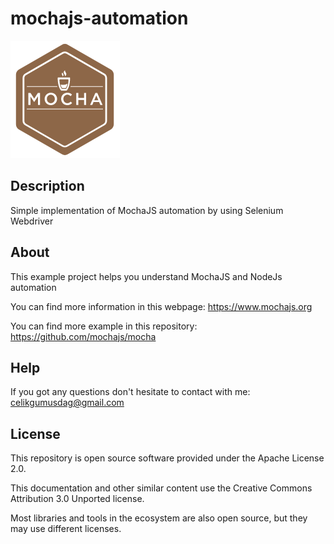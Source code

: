 # mochajs-automation

![Mocha JS](https://github.com/celikgumusdag/mochajs-automation/blob/master/img/mochajs.png)

Description
------------
Simple implementation of MochaJS automation by using Selenium Webdriver

About
------------
This example project helps you understand MochaJS and NodeJs automation

You can find more information in this webpage: https://www.mochajs.org

You can find more example in this repository: https://github.com/mochajs/mocha

Help
------------
If you got any questions don't hesitate to contact with me: [celikgumusdag@gmail.com](mailto:celikgumusdag@gmail.com)

License
------------
This repository is open source software provided under the Apache License 2.0. 

This documentation and other similar content use the Creative Commons Attribution 3.0 Unported license. 

Most libraries and tools in the ecosystem are also open source, but they may use different licenses.
